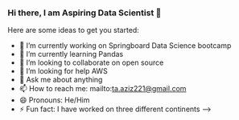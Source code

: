 ### Hi there, I am Aspiring Data Scientist 👋


Here are some ideas to get you started:

- 🔭 I’m currently working on Springboard Data Science bootcamp
- 🌱 I’m currently learning Pandas
- 👯 I’m looking to collaborate on open source
- 🤔 I’m looking for help AWS
- 💬 Ask me about anything
- 📫 How to reach me: mailto:ta.aziz221@gmail.com
- 😄 Pronouns: He/Him
- ⚡ Fun fact: I have worked on three different continents
-->
